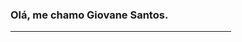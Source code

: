 ### Olá, me chamo Giovane Santos.

<hr width="70%"
        size="20" color="blue"
        noshade> 




